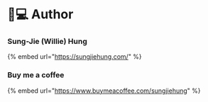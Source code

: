 # 👨💻 Author

### Sung-Jie (Willie) Hung

{% embed url="https://sungjiehung.com/" %}

### Buy me a coffee

{% embed url="https://www.buymeacoffee.com/sungjiehung" %}

